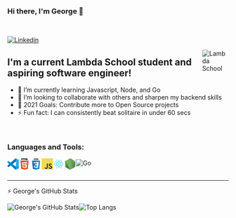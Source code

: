 ### Hi there, I'm George 👋

<!-- [![Twitter Follow](https://img.shields.io/twitter/follow/jax0042?color=1DA1F2&logo=twitter&style=for-the-badge)](https://twitter.com/intent/follow?original_referer=https%3A%2F%2Fgithub.com%2Fjax0042&screen_name=jax0042) -->
<br>

[![Linkedin](https://img.shields.io/badge/CONNECT-blue?style=flat&logo=linkedin&labelColor=)](https://www.linkedin.com/in/georgecavazos/)

<img align="right" alt="Lambda School" width="60px" src="https://assets-global.website-files.com/5cd091cfb5499f22bdf72905/5e1230986a42a4d4965e22f6_icon.png" />

## I'm a current Lambda School student and aspiring software engineer!

- 🌱 I’m currently learning Javascript, Node, and Go
- 👯 I’m looking to collaborate with others and sharpen my backend skills
- 🥅 2021 Goals: Contribute more to Open Source projects
- ⚡ Fun fact: I can consistently beat solitaire in under 60 secs

<br />

### Languages and Tools:

<img align="left" alt="Visual Studio Code" width="26px" src="https://raw.githubusercontent.com/github/explore/80688e429a7d4ef2fca1e82350fe8e3517d3494d/topics/visual-studio-code/visual-studio-code.png" />
<img align="left" alt="HTML5" width="26px" src="https://raw.githubusercontent.com/github/explore/80688e429a7d4ef2fca1e82350fe8e3517d3494d/topics/html/html.png" />
<img align="left" alt="CSS3" width="26px" src="https://raw.githubusercontent.com/github/explore/80688e429a7d4ef2fca1e82350fe8e3517d3494d/topics/css/css.png" />
<img align="left" alt="JavaScript" width="26px" src="https://raw.githubusercontent.com/github/explore/80688e429a7d4ef2fca1e82350fe8e3517d3494d/topics/javascript/javascript.png" />
<img align="left" alt="React" width="26px" src="https://raw.githubusercontent.com/github/explore/80688e429a7d4ef2fca1e82350fe8e3517d3494d/topics/react/react.png" />
<img align="left" alt="Node.js" width="26px" src="https://raw.githubusercontent.com/github/explore/80688e429a7d4ef2fca1e82350fe8e3517d3494d/topics/nodejs/nodejs.png" />
<img align="center" alt="Go" width="50px" src="https://upload.wikimedia.org/wikipedia/commons/thumb/0/05/Go_Logo_Blue.svg/1280px-Go_Logo_Blue.svg.png" />

<br />
<br />

---

<!-- <details> -->

⚡ George's GitHub Stats

  <img align="left" alt="George's GitHub Stats" src="https://github-readme-stats.vercel.app/api?username=cavazosgeorge&show_icons=true&hide_border=true&theme=chartreuse-dark" />

![Top Langs](https://github-readme-stats.vercel.app/api/top-langs/?username=cavazosgeorge&layout=compact&theme=chartreuse-dark)

<!-- </details> -->

[twitter]: https://twitter.com/jax0042
[linkedin]: https://linkedin.com/in/georgecavazos/
[github]: https://github.com/cavazosgeorge/
